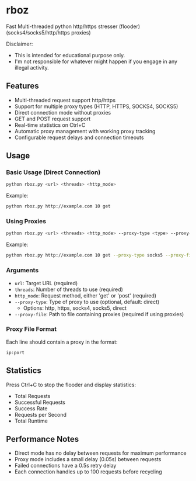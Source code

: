 # rboz
Fast Multi-threaded python http/https stresser (flooder) (socks4/socks5/http/https proxies) 

Disclaimer:
- This is intended for educational purpose only.
- I'm not responsible for whatever might happen if you engage in any illegal activity.

## Features
- Multi-threaded request support http/https
- Support for multiple proxy types (HTTP, HTTPS, SOCKS4, SOCKS5)
- Direct connection mode without proxies
- GET and POST request support
- Real-time statistics on Ctrl+C
- Automatic proxy management with working proxy tracking
- Configurable request delays and connection timeouts

## Usage

### Basic Usage (Direct Connection)
```bash
python rboz.py <url> <threads> <http_mode>
```
Example:
```bash
python rboz.py http://example.com 10 get
```

### Using Proxies
```bash
python rboz.py <url> <threads> <http_mode> --proxy-type <type> --proxy-file <file>
```
Example:
```bash
python rboz.py http://example.com 10 get --proxy-type socks5 --proxy-file proxies.txt
```

### Arguments
- `url`: Target URL (required)
- `threads`: Number of threads to use (required)
- `http_mode`: Request method, either 'get' or 'post' (required)
- `--proxy-type`: Type of proxy to use (optional, default: direct)
  - Options: http, https, socks4, socks5, direct
- `--proxy-file`: Path to file containing proxies (required if using proxies)

### Proxy File Format
Each line should contain a proxy in the format:
```
ip:port
```

## Statistics
Press Ctrl+C to stop the flooder and display statistics:
- Total Requests
- Successful Requests
- Success Rate
- Requests per Second
- Total Runtime

## Performance Notes
- Direct mode has no delay between requests for maximum performance
- Proxy mode includes a small delay (0.05s) between requests
- Failed connections have a 0.5s retry delay
- Each connection handles up to 100 requests before recycling
